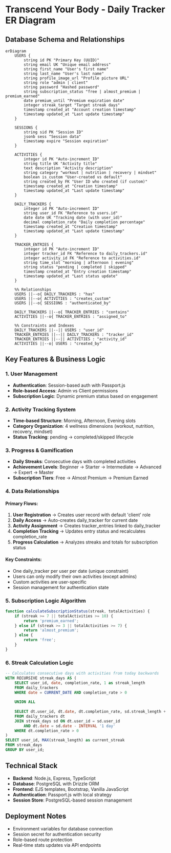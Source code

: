 # Transcend Your Body - Daily Tracker ER Diagram

## Database Schema and Relationships

```mermaid
erDiagram
    USERS {
        string id PK "Primary Key (UUID)"
        string email UK "Unique email address"
        string first_name "User's first name"
        string last_name "User's last name" 
        string profile_image_url "Profile picture URL"
        string role "admin | client"
        string password "Hashed password"
        string subscription_status "free | almost_premium | premium_earned"
        date premium_until "Premium expiration date"
        integer streak_target "Target streak days"
        timestamp created_at "Account creation timestamp"
        timestamp updated_at "Last update timestamp"
    }

    SESSIONS {
        string sid PK "Session ID"
        jsonb sess "Session data"
        timestamp expire "Session expiration"
    }

    ACTIVITIES {
        integer id PK "Auto-increment ID"
        string title UK "Activity title"
        text description "Activity description"
        string category "workout | nutrition | recovery | mindset"
        boolean is_custom "User-created vs default"
        string created_by FK "User ID who created (if custom)"
        timestamp created_at "Creation timestamp"
        timestamp updated_at "Last update timestamp"
    }

    DAILY_TRACKERS {
        integer id PK "Auto-increment ID"
        string user_id FK "Reference to users.id"
        date date UK "Tracking date (with user_id)"
        decimal completion_rate "Daily completion percentage"
        timestamp created_at "Creation timestamp"
        timestamp updated_at "Last update timestamp"
    }

    TRACKER_ENTRIES {
        integer id PK "Auto-increment ID"
        integer tracker_id FK "Reference to daily_trackers.id"
        integer activity_id FK "Reference to activities.id"
        string time_slot "morning | afternoon | evening"
        string status "pending | completed | skipped"
        timestamp created_at "Entry creation timestamp"
        timestamp updated_at "Last status update"
    }

    %% Relationships
    USERS ||--o{ DAILY_TRACKERS : "has"
    USERS ||--o{ ACTIVITIES : "creates_custom"
    USERS ||--o{ SESSIONS : "authenticated_by"
    
    DAILY_TRACKERS ||--o{ TRACKER_ENTRIES : "contains"
    ACTIVITIES ||--o{ TRACKER_ENTRIES : "assigned_to"
    
    %% Constraints and Indexes
    DAILY_TRACKERS ||--|| USERS : "user_id"
    TRACKER_ENTRIES ||--|| DAILY_TRACKERS : "tracker_id"
    TRACKER_ENTRIES ||--|| ACTIVITIES : "activity_id"
    ACTIVITIES ||--o| USERS : "created_by"
```

## Key Features & Business Logic

### 1. User Management
- **Authentication**: Session-based auth with Passport.js
- **Role-based Access**: Admin vs Client permissions
- **Subscription Logic**: Dynamic premium status based on engagement

### 2. Activity Tracking System
- **Time-based Structure**: Morning, Afternoon, Evening slots
- **Category Organization**: 4 wellness dimensions (workout, nutrition, recovery, mindset)
- **Status Tracking**: pending → completed/skipped lifecycle

### 3. Progress & Gamification
- **Daily Streaks**: Consecutive days with completed activities
- **Achievement Levels**: Beginner → Starter → Intermediate → Advanced → Expert → Master
- **Subscription Tiers**: Free → Almost Premium → Premium Earned

### 4. Data Relationships

#### Primary Flows:
1. **User Registration** → Creates user record with default 'client' role
2. **Daily Access** → Auto-creates daily_tracker for current date
3. **Activity Assignment** → Creates tracker_entries linked to daily_tracker
4. **Completion Tracking** → Updates entry status and recalculates completion_rate
5. **Progress Calculation** → Analyzes streaks and totals for subscription status

#### Key Constraints:
- One daily_tracker per user per date (unique constraint)
- Users can only modify their own activities (except admins)
- Custom activities are user-specific
- Session management for authentication state

### 5. Subscription Logic Algorithm

```javascript
function calculateSubscriptionStatus(streak, totalActivities) {
    if (streak >= 7 || totalActivities >= 10) {
        return 'premium_earned';
    } else if (streak >= 3 || totalActivities >= 7) {
        return 'almost_premium';  
    } else {
        return 'free';
    }
}
```

### 6. Streak Calculation Logic

```sql
-- Calculates consecutive days with activities from today backwards
WITH RECURSIVE streak_days AS (
    SELECT user_id, date, completion_rate, 1 as streak_length
    FROM daily_trackers 
    WHERE date = CURRENT_DATE AND completion_rate > 0
    
    UNION ALL
    
    SELECT dt.user_id, dt.date, dt.completion_rate, sd.streak_length + 1
    FROM daily_trackers dt
    JOIN streak_days sd ON dt.user_id = sd.user_id 
        AND dt.date = sd.date - INTERVAL '1 day'
    WHERE dt.completion_rate > 0
)
SELECT user_id, MAX(streak_length) as current_streak 
FROM streak_days 
GROUP BY user_id;
```

## Technical Stack
- **Backend**: Node.js, Express, TypeScript
- **Database**: PostgreSQL with Drizzle ORM
- **Frontend**: EJS templates, Bootstrap, Vanilla JavaScript
- **Authentication**: Passport.js with local strategy
- **Session Store**: PostgreSQL-based session management

## Deployment Notes
- Environment variables for database connection
- Session secret for authentication security
- Role-based route protection
- Real-time stats updates via API endpoints